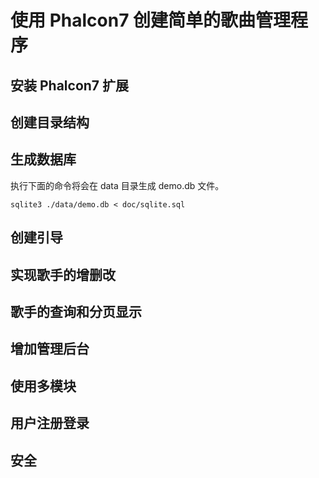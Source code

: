 # 使用 Phalcon7 创建简单的歌曲管理程序

## 安装 Phalcon7 扩展

## 创建目录结构

## 生成数据库

执行下面的命令将会在 data 目录生成 demo.db 文件。

```shell
sqlite3 ./data/demo.db < doc/sqlite.sql
```

## 创建引导

## 实现歌手的增删改

## 歌手的查询和分页显示

## 增加管理后台

## 使用多模块

## 用户注册登录

## 安全
